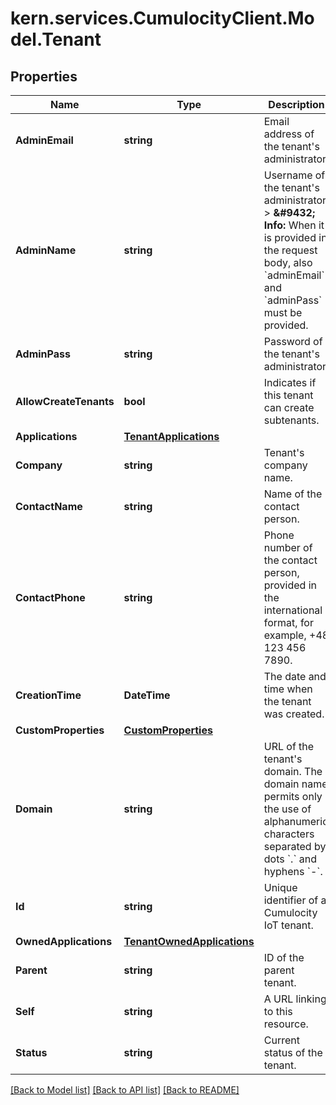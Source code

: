 
# kern.services.CumulocityClient.Model.Tenant

## Properties

Name | Type | Description | Notes
------------ | ------------- | ------------- | -------------
**AdminEmail** | **string** | Email address of the tenant&#39;s administrator. | [optional] 
**AdminName** | **string** | Username of the tenant&#39;s administrator. &gt; **&amp;#9432; Info:** When it is provided in the request body, also &#x60;adminEmail&#x60; and &#x60;adminPass&#x60; must be provided.  | [optional] 
**AdminPass** | **string** | Password of the tenant&#39;s administrator. | [optional] 
**AllowCreateTenants** | **bool** | Indicates if this tenant can create subtenants. | [optional] [readonly] [default to false]
**Applications** | [**TenantApplications**](TenantApplications.md) |  | [optional] 
**Company** | **string** | Tenant&#39;s company name. | [optional] 
**ContactName** | **string** | Name of the contact person. | [optional] 
**ContactPhone** | **string** | Phone number of the contact person, provided in the international format, for example, +48 123 456 7890. | [optional] 
**CreationTime** | **DateTime** | The date and time when the tenant was created. | [optional] [readonly] 
**CustomProperties** | [**CustomProperties**](CustomProperties.md) |  | [optional] 
**Domain** | **string** | URL of the tenant&#39;s domain. The domain name permits only the use of alphanumeric characters separated by dots &#x60;.&#x60; and hyphens &#x60;-&#x60;. | [optional] 
**Id** | **string** | Unique identifier of a Cumulocity IoT tenant. | [optional] [readonly] 
**OwnedApplications** | [**TenantOwnedApplications**](TenantOwnedApplications.md) |  | [optional] 
**Parent** | **string** | ID of the parent tenant. | [optional] [readonly] 
**Self** | **string** | A URL linking to this resource. | [optional] [readonly] 
**Status** | **string** | Current status of the tenant. | [optional] [readonly] [default to StatusEnum.ACTIVE]

[[Back to Model list]](../README.md#documentation-for-models)
[[Back to API list]](../README.md#documentation-for-api-endpoints)
[[Back to README]](../README.md)

